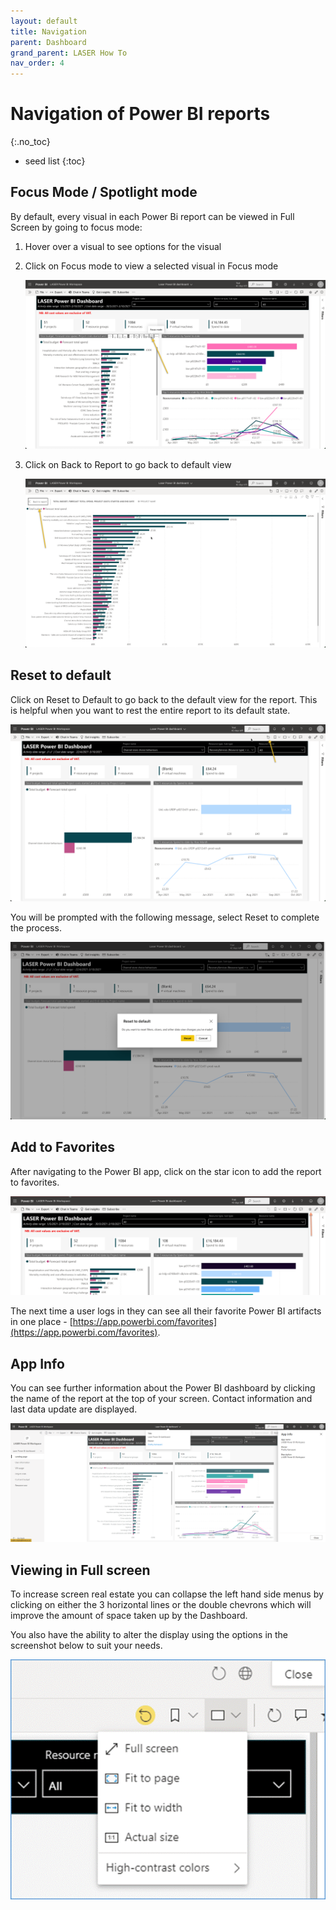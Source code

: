 ```yaml
---
layout: default
title: Navigation
parent: Dashboard
grand_parent: LASER How To
nav_order: 4
---
```


# Navigation of Power BI reports
{:.no_toc}

* seed list
{:toc}

## Focus Mode / Spotlight mode

By default, every visual in each Power Bi report can be viewed in Full Screen by going to focus mode:

1. Hover over a visual to see options for the visual
2. Click on Focus mode to view a selected visual in Focus mode

	![Focus Mode](../../../images/dashboard/dashboard_navigation_focus.png)

3. Click on Back to Report to go back to default view 

	![Back to Report](../../../images/dashboard/dashboard_navigation_back_to_report.png)

## Reset to default

Click on Reset to Default to go back to the default view for the report. This is helpful when you want to rest the entire report to its default state.

![Default View](../../../images/dashboard/dashboard_navigation_reset_to_default.png)

You will be prompted with the following message, select Reset to complete the process.

![Default View Confirmation](../../../images/dashboard/dashboard_navigation_reset_to_default_confirm.png)

## Add to Favorites

After navigating to the Power BI app, click on the star icon to add the report to favorites.

![Star Icon](../../../images/dashboard/dashboard_navigation_star.png)

The next time a user logs in they can see all their favorite Power BI artifacts in one place - [https://app.powerbi.com/favorites](https://app.powerbi.com/favorites).

## App Info

You can see further information about the Power BI dashboard by clicking the name of the report at the top of your screen. Contact information and last data update are displayed.

![App Info](../../../images/dashboard/dashboard_navigation_info.png)

## Viewing in Full screen

To increase screen real estate you can collapse the left hand side menus by clicking on either the 3 horizontal lines or the double chevrons which will improve the amount of space taken up by the Dashboard.

You also have the ability to alter the display using the options in the screenshot below to suit your needs.

![Full Screen](../../../images/dashboard/dashboard_navigation_full_screen.png)
